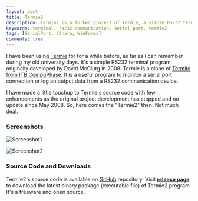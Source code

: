 ```yaml
---
layout: post
title: Termie2
description: Termie2 is a forked project of Termie, a simple RS232 terminal program built in C# WinForms.
keywords: terminal, rs232 communication, serial port, termie2
tags: [SerialPort, CSharp, WinForms]
comments: true
---
```


I have been using [Termie](http://termie.sourceforge.net/) for for a while before, as far as I can remember during my old university days. It's a simple RS232 terminal program, originally developed by David McClurg in 2008. Termie is a clone of [Termite from ITB CompuPhase](http://www.compuphase.com/software_termite.htm). It is a useful program to monitor a serial port connection or log an output data from a RS232 communication device.

I have made a little touchup to Termie's source code with few enhancements as the original project development has stopped and no update since May 2008. So, here comes the "Termie2" then. Not much deal.

### Screenshots

![Screenshot1](http://i.imgur.com/WKP3PBr.png)

![Screenshot2](http://i.imgur.com/3M6qfHr.png)

### Source Code and Downloads

Termie2's source code is available on [GitHub](https://github.com/heiswayi/Termie2) repository. Visit [**release page**](https://github.com/heiswayi/Termie2/releases) to download the latest binary package (executable file) of Termie2 program. It's a freeware and open source.
